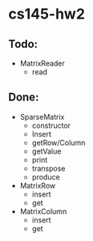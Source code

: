 # cs145-hw2

## Todo:
- MatrixReader
  * read

## Done:
- SparseMatrix
  * constructor
  * Insert
  * getRow/Column
  * getValue
  * print
  * transpose
  * produce
- MatrixRow
  * insert
  * get
- MatrixColumn
  * insert
  * get
